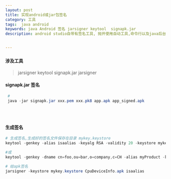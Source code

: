 ```yaml
---
layout: post
title: 实现android或jar包签名
category: 工具
tags:  java android
keywords: java Android 签名 jarsigner keytool  signapk.jar
description: android studio自带有签名工具, 抛开使用自动工具,命令行以及java后台实现签名apk


---
```


### 



#### 涉及工具

> jarsigner keytool  signapk.jar  jarsigner



#### signapk.jar 签名

``` powershell
 # 
 java -jar signapk.jar xxx.pem xxx.pk8 app.apk app_signed.apk
 
 
 
```





#### 生成签名

``` powershell
# 生成签名,生成好的签名文件保存在目录 mykey.keystore
keytool -genkey -alias isaalias -keyalg RSA -validity 20 -keystore mykey.keystore

#或
keytool -genkey -dname cn=foo,ou=bar,o=company,c=CH -alias myProduct -keypass testtest -storepass testtest -validity 10 -keystore mykey.keystore

# 给apk签名
jarsigner -keystore mykey.keystore CpuDeviceInfo.apk isaalias



```

